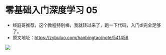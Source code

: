 # 零基础入门深度学习 05

* 经庭哥推荐，这个教程特别棒，我就转过来了，跑一下代码，入门dl完全足够了。
* 原文地址：https://zybuluo.com/hanbingtao/note/541458

![](../images/7days/7days_5.png)